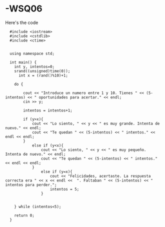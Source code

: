 # -WSQ06
Here's the code


      #include <iostream>
      #include <cstdlib>
      #include <ctime>
      
      
      using namespace std;
      
      int main() {
      	int y, intentos=0;
      	srand((unsigned)time(0));
          int x = (rand()%10)+1;
      
      	do {
      
      		cout << "Introduce un numero entre 1 y 10. Tienes " << (5-intentos) << " oportunidades para acertar." << endl;
      		cin >> y;
      
      		intentos = intentos+1;
      
      		if (y>x){
      			cout << "Lo siento, " << y << " es muy grande. Intenta de nuevo." << endl;
      			cout << "Te quedan " << (5-intentos) << " intentos." << endl << endl;
      		}
      			else if (y<x){
      				cout << "Lo siento, " << y << " es muy pequeño. Intenta de nuevo." << endl;
      				cout << "Te quedan " << (5-intentos) << " intentos." << endl << endl;
      			}
      				else if (y=x){
      					cout << "Felicidades, acertaste. La respuesta correcta era " << x << endl <<  ". Faltaban " << (5-intentos) << " intentos para perder."; 
      					intentos = 5;
      				}
      		
      
      	} while (intentos<5);
      
      	return 0;
      }
